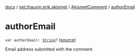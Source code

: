 [docs](../../index.md) / [net.thauvin.erik.akismet](../index.md) / [AkismetComment](index.md) / [authorEmail](./author-email.md)

# authorEmail

`var authorEmail: `[`String`](https://kotlinlang.org/api/latest/jvm/stdlib/kotlin/-string/index.html)`?` [(source)](https://github.com/ethauvin/akismet-kotlin/tree/master/src/main/kotlin/net/thauvin/erik/akismet/AkismetComment.kt#L138)

Email address submitted with the comment.

